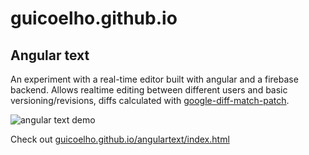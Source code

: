 guicoelho.github.io
===================

## Angular text

An experiment with a real-time editor built with angular and a firebase backend. Allows realtime editing between different users and basic versioning/revisions, diffs calculated with [google-diff-match-patch](https://code.google.com/p/google-diff-match-patch/).

![angular text demo](http://guicoelho.github.io/angulartext/editordemo.gif)

Check out [guicoelho.github.io/angulartext/index.html](http://guicoelho.github.io/angulartext/index.html)
